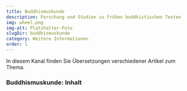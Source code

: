 ```yaml
---
title: Buddhismuskunde
description: Forschung und Studien zu frühen buddhistischen Texten
img: wheel.png
img-alt: Platzhalter-Foto
slugDir: buddhismuskunde
category: Weitere Informationen
order: 1
---
```

In diesem Kanal finden Sie Übersetzungen verschiedener Artikel zum Thema.

### Buddhismuskunde: Inhalt


